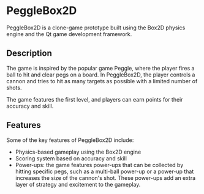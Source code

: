 # PeggleBox2D

PeggleBox2D is a clone-game prototype built using the Box2D physics engine and the Qt game development framework.

## Description

The game is inspired by the popular game Peggle, where the player fires a ball to hit and clear pegs on a board. In PeggleBox2D, the player controls a cannon and tries to hit as many targets as possible with a limited number of shots.

The game features the first level, and players can earn points for their accuracy and skill. 

## Features

Some of the key features of PeggleBox2D include:

- Physics-based gameplay using the Box2D engine
- Scoring system based on accuracy and skill
- Power-ups: the game features power-ups that can be collected by hitting specific pegs, such as a multi-ball power-up or a power-up that increases the size of the cannon's shot. These power-ups add an extra layer of strategy and excitement to the gameplay.
